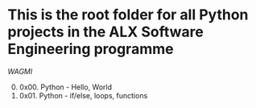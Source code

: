 # This is the root folder for all Python projects in the ALX Software Engineering programme

_WAGMI_

0. 0x00. Python - Hello, World
1. 0x01. Python - if/else, loops, functions
